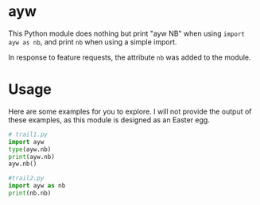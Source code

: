 # ayw
This Python module does nothing but print "ayw NB" when using `import ayw as nb`, and print `nb` when using a simple import. 

In response to feature requests, the attribute `nb` was added to the module.

# Usage
Here are some examples for you to explore. 
I will not provide the output of these examples, as this module is designed as an Easter egg.

```python
# trail1.py
import ayw
type(ayw.nb)
print(ayw.nb)
ayw.nb()
```

```python
#trail2.py
import ayw as nb
print(nb.nb)
```
